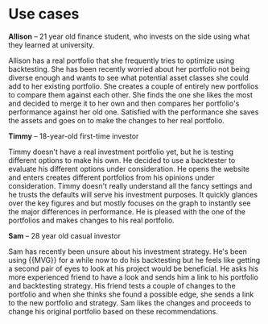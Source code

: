 # Use cases

**Allison** – 21 year old finance student, who invests on the side using what they learned at university.

Allison has a real portfolio that she frequently tries to optimize using backtesting.
She has been recently worried about her portfolio not being diverse enough and wants to see what potential asset classes she could add to her existing portfolio.
She creates a couple of entirely new portfolios to compare them against each other.
She finds the one she likes the most and decided to merge it to her own and then compares her portfolio's performance against her old one.
Satisfied with the performance she saves the assets and goes on to make the changes to her real portfolio.

**Timmy** – 18-year-old first-time investor

Timmy doesn't have a real investment portfolio yet, but he is testing different options to make his own.
He decided to use a backtester to evaluate his different options under consideration.
He opens the website and enters creates different portfolios from his opinions under consideration.
Timmy doesn't really understand all the fancy settings and he trusts the defaults will serve his investment purposes.
It quickly glances over the key figures and but mostly focuses on the graph to instantly see the major differences in performance.
He is pleased with the one of the portfolios and makes changes to his real portfolio.

**Sam** – 28 year old casual investor

Sam has recently been unsure about his investment strategy.
He's been using {{MVG}} for a while now to do his backtesting but he feels like getting a second pair of eyes to look at his project would be beneficial.
He asks his more experienced friend to have a look and sends him a link to his portfolio and backtesting strategy.
His friend tests a couple of changes to the portfolio and when she thinks she found a possible edge, she sends a link to the new portfolio and strategy.
Sam likes the changes and proceeds to change his original portfolio based on these recommendations.

